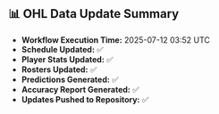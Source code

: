 ## 📊 OHL Data Update Summary
- **Workflow Execution Time:** 2025-07-12 03:52 UTC
- **Schedule Updated:** ✅
- **Player Stats Updated:** ✅
- **Rosters Updated:** ✅
- **Predictions Generated:** ✅
- **Accuracy Report Generated:** ✅
- **Updates Pushed to Repository:** ✅
